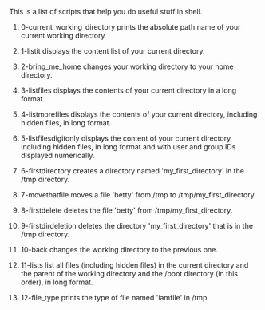 This is a list of scripts that help you do useful stuff in shell.

1. 0-current_working_directory prints the absolute path name of your current working directory

2. 1-listit displays the content list of your current directory.

3. 2-bring_me_home changes your working directory to your home directory.

4. 3-listfiles displays the contents of your current directory in a long format.

5. 4-listmorefiles displays the contents of your current directory, including hidden files, in long format.

6. 5-listfilesdigitonly displays the content of your current directory including hidden files, in long format and with user and group IDs displayed numerically.

7. 6-firstdirectory creates a directory named 'my_first_directory' in the /tmp directory.

8. 7-movethatfile moves a file 'betty' from /tmp to /tmp/my_first_directory.

9. 8-firstdelete deletes the file 'betty' from /tmp/my_first_directory.

10. 9-firstdirdeletion deletes the directory 'my_first_directory' that is in the /tmp directory.

11. 10-back changes the working directory to the previous one.

12. 11-lists list all files (including hidden files) in the current directory and the parent of the working directory and the /boot directory (in this order), in long format.

13. 12-file_type prints the type of file named 'iamfile' in /tmp.
